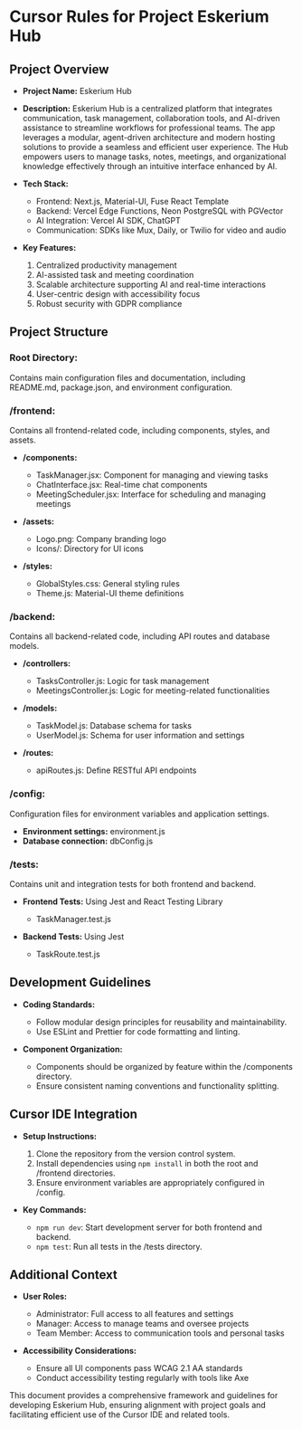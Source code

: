 # Cursor Rules for Project Eskerium Hub

## Project Overview

*   **Project Name:** Eskerium Hub

*   **Description:** Eskerium Hub is a centralized platform that integrates communication, task management, collaboration tools, and AI-driven assistance to streamline workflows for professional teams. The app leverages a modular, agent-driven architecture and modern hosting solutions to provide a seamless and efficient user experience. The Hub empowers users to manage tasks, notes, meetings, and organizational knowledge effectively through an intuitive interface enhanced by AI.

*   **Tech Stack:**

    *   Frontend: Next.js, Material-UI, Fuse React Template
    *   Backend: Vercel Edge Functions, Neon PostgreSQL with PGVector
    *   AI Integration: Vercel AI SDK, ChatGPT
    *   Communication: SDKs like Mux, Daily, or Twilio for video and audio

*   **Key Features:**

    1.  Centralized productivity management
    2.  AI-assisted task and meeting coordination
    3.  Scalable architecture supporting AI and real-time interactions
    4.  User-centric design with accessibility focus
    5.  Robust security with GDPR compliance

## Project Structure

### Root Directory:

Contains main configuration files and documentation, including README.md, package.json, and environment configuration.

### /frontend:

Contains all frontend-related code, including components, styles, and assets.

*   **/components:**

    *   TaskManager.jsx: Component for managing and viewing tasks
    *   ChatInterface.jsx: Real-time chat components
    *   MeetingScheduler.jsx: Interface for scheduling and managing meetings

*   **/assets:**

    *   Logo.png: Company branding logo
    *   Icons/: Directory for UI icons

*   **/styles:**

    *   GlobalStyles.css: General styling rules
    *   Theme.js: Material-UI theme definitions

### /backend:

Contains all backend-related code, including API routes and database models.

*   **/controllers:**

    *   TasksController.js: Logic for task management
    *   MeetingsController.js: Logic for meeting-related functionalities

*   **/models:**

    *   TaskModel.js: Database schema for tasks
    *   UserModel.js: Schema for user information and settings

*   **/routes:**

    *   apiRoutes.js: Define RESTful API endpoints

### /config:

Configuration files for environment variables and application settings.

*   **Environment settings:** environment.js
*   **Database connection:** dbConfig.js

### /tests:

Contains unit and integration tests for both frontend and backend.

*   **Frontend Tests:** Using Jest and React Testing Library

    *   TaskManager.test.js

*   **Backend Tests:** Using Jest

    *   TaskRoute.test.js

## Development Guidelines

*   **Coding Standards:**

    *   Follow modular design principles for reusability and maintainability.
    *   Use ESLint and Prettier for code formatting and linting.

*   **Component Organization:**

    *   Components should be organized by feature within the /components directory.
    *   Ensure consistent naming conventions and functionality splitting.

## Cursor IDE Integration

*   **Setup Instructions:**

    1.  Clone the repository from the version control system.
    2.  Install dependencies using `npm install` in both the root and /frontend directories.
    3.  Ensure environment variables are appropriately configured in /config.

*   **Key Commands:**

    *   `npm run dev`: Start development server for both frontend and backend.
    *   `npm test`: Run all tests in the /tests directory.

## Additional Context

*   **User Roles:**

    *   Administrator: Full access to all features and settings
    *   Manager: Access to manage teams and oversee projects
    *   Team Member: Access to communication tools and personal tasks

*   **Accessibility Considerations:**

    *   Ensure all UI components pass WCAG 2.1 AA standards
    *   Conduct accessibility testing regularly with tools like Axe

This document provides a comprehensive framework and guidelines for developing Eskerium Hub, ensuring alignment with project goals and facilitating efficient use of the Cursor IDE and related tools.

